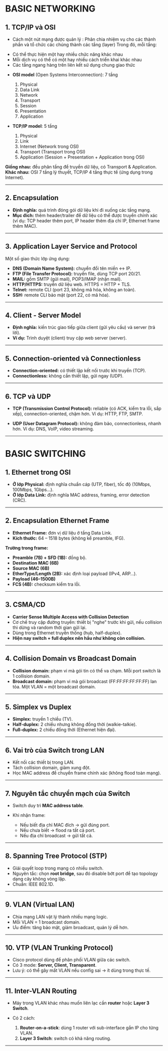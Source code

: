 # BASIC NETWORKING

## 1. TCP/IP và OSI

* Cách một nút mạng được quản lý :
Phân chia nhiệm vụ cho các thành phần và tổ chức các chúng thành các tầng (layer)
Trong đó, mỗi tầng:
- Có thể thực hiện một hay nhiều chức năng khác nhau
- Mỗi dịch vụ có thể có một hay nhiều cách triển khai khác nhau
- Các tầng ngang hàng trên liên kết sử dụng chung giao thức

* **OSI model** (Open Systems Interconnection): 7 tầng

  1. Physical
  2. Data Link
  3. Network
  4. Transport
  5. Session
  6. Presentation
  7. Application

* **TCP/IP model**: 5 tầng

  1. Physical
  2. Link
  3. Internet (Network trong OSI)
  4. Transport (Transport trong OSI)
  5. Application (Session + Presentation + Application trong OSI)

 **Giống nhau:** đều phân tầng để truyền dữ liệu, có Transport & Application.
 **Khác nhau:** OSI 7 tầng lý thuyết, TCP/IP 4 tầng thực tế (ứng dụng trong Internet).

---

## 2. Encapsulation

* **Định nghĩa:** quá trình đóng gói dữ liệu khi đi xuống các tầng mạng.
* **Mục đích:** thêm header/trailer để dữ liệu có thể được truyền chính xác (ví dụ: TCP header thêm port, IP header thêm địa chỉ IP, Ethernet frame thêm MAC).

---

## 3. Application Layer Service and Protocol

Một số giao thức lớp ứng dụng:

* **DNS (Domain Name System):** chuyển đổi tên miền ↔ IP.
* **FTP (File Transfer Protocol):** truyền file, dùng TCP port 20/21.
* **MAIL:** gồm SMTP (gửi mail), POP3/IMAP (nhận mail).
* **HTTP/HTTPS:** truyền dữ liệu web. HTTPS = HTTP + TLS.
* **Telnet:** remote CLI (port 23, không mã hóa, không an toàn).
* **SSH:** remote CLI bảo mật (port 22, có mã hóa).

---

## 4. Client - Server Model

* **Định nghĩa:** kiến trúc giao tiếp giữa client (gửi yêu cầu) và server (trả lời).
* **Ví dụ:** Trình duyệt (client) truy cập web server (server).

---

## 5. Connection-oriented và Connectionless

* **Connection-oriented:** có thiết lập kết nối trước khi truyền (TCP).
* **Connectionless:** không cần thiết lập, gửi ngay (UDP).

---

## 6. TCP và UDP

* **TCP (Transmission Control Protocol):** reliable (có ACK, kiểm tra lỗi, sắp xếp), connection-oriented, chậm hơn.
  Ví dụ: HTTP, FTP, SMTP.

* **UDP (User Datagram Protocol):** không đảm bảo, connectionless, nhanh hơn.
  Ví dụ: DNS, VoIP, video streaming.

---

#  BASIC SWITCHING

## 1. Ethernet trong OSI

* **Ở lớp Physical:** định nghĩa chuẩn cáp (UTP, fiber), tốc độ (10Mbps, 100Mbps, 1Gbps…).
* **Ở lớp Data Link:** định nghĩa MAC address, framing, error detection (CRC).

---

## 2. Encapsulation Ethernet Frame

* **Ethernet Frame:** đơn vị dữ liệu ở tầng Data Link.
* **Kích thước:** 64 – 1518 bytes (không kể preamble, IFG).

**Trường trong frame:**

* **Preamble (7B) + SFD (1B):** đồng bộ.
* **Destination MAC (6B)**
* **Source MAC (6B)**
* **EtherType/Length (2B):** xác định loại payload (IPv4, ARP…).
* **Payload (46–1500B)**
* **FCS (4B):** checksum kiểm tra lỗi.

---

## 3. CSMA/CD

* **Carrier Sense Multiple Access with Collision Detection**
* Cơ chế truy cập đường truyền: thiết bị "nghe" trước khi gửi, nếu collision thì dừng và random thời gian gửi lại.
* Dùng trong Ethernet truyền thống (hub, half-duplex).
* **Hiện nay switch + full duplex nên hầu như không còn collision.**

---

## 4. Collision Domain vs Broadcast Domain

* **Collision domain:** phạm vi mà gói tin có thể va chạm. Mỗi port switch là 1 collision domain.
* **Broadcast domain:** phạm vi mà gói broadcast (FF:FF:FF:FF:FF:FF) lan tỏa. Một VLAN = một broadcast domain.

---

## 5. Simplex vs Duplex

* **Simplex:** truyền 1 chiều (TV).
* **Half-duplex:** 2 chiều nhưng không đồng thời (walkie-talkie).
* **Full-duplex:** 2 chiều đồng thời (Ethernet hiện đại).

---

## 6. Vai trò của Switch trong LAN

* Kết nối các thiết bị trong LAN.
* Tách collision domain, giảm xung đột.
* Học MAC address để chuyển frame chính xác (không flood toàn mạng).

---

## 7. Nguyên tắc chuyển mạch của Switch

* Switch duy trì **MAC address table**.
* Khi nhận frame:

  * Nếu biết địa chỉ MAC đích → gửi đúng port.
  * Nếu chưa biết → flood ra tất cả port.
  * Nếu địa chỉ broadcast → gửi tất cả.

---

## 8. Spanning Tree Protocol (STP)

* Giải quyết loop trong mạng có nhiều switch.
* Nguyên tắc: chọn **root bridge**, sau đó disable bớt port để tạo topology dạng cây không vòng lặp.
* Chuẩn: IEEE 802.1D.

---

## 9. VLAN (Virtual LAN)

* Chia mạng LAN vật lý thành nhiều mạng logic.
* Mỗi VLAN = 1 broadcast domain.
* Ưu điểm: tăng bảo mật, giảm broadcast, quản lý dễ hơn.

---

## 10. VTP (VLAN Trunking Protocol)

* Cisco protocol dùng để phân phối VLAN giữa các switch.
* Có 3 mode: **Server, Client, Transparent**.
* Lưu ý: có thể gây mất VLAN nếu config sai → ít dùng trong thực tế.

---

## 11. Inter-VLAN Routing

* Máy trong VLAN khác nhau muốn liên lạc cần **router** hoặc **Layer 3 Switch**.
* Có 2 cách:

  1. **Router-on-a-stick**: dùng 1 router với sub-interface gắn IP cho từng VLAN.
  2. **Layer 3 Switch**: switch có khả năng routing.

---
